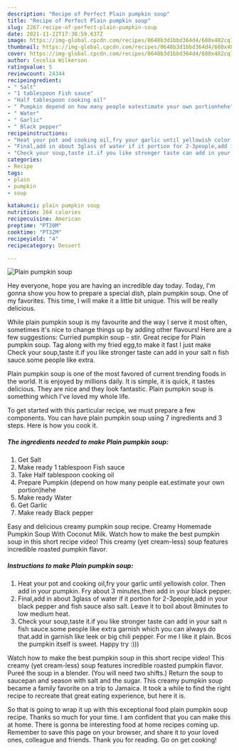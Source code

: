 ```yaml
---
description: "Recipe of Perfect Plain pumpkin soup"
title: "Recipe of Perfect Plain pumpkin soup"
slug: 2267-recipe-of-perfect-plain-pumpkin-soup
date: 2021-11-22T17:38:59.637Z
image: https://img-global.cpcdn.com/recipes/0648b3d1bbd364d4/680x482cq70/plain-pumpkin-soup-recipe-main-photo.jpg
thumbnail: https://img-global.cpcdn.com/recipes/0648b3d1bbd364d4/680x482cq70/plain-pumpkin-soup-recipe-main-photo.jpg
cover: https://img-global.cpcdn.com/recipes/0648b3d1bbd364d4/680x482cq70/plain-pumpkin-soup-recipe-main-photo.jpg
author: Cecelia Wilkerson
ratingvalue: 5
reviewcount: 24344
recipeingredient:
- " Salt"
- "1 tablespoon Fish sauce"
- "Half tablespoon cooking oil"
- " Pumpkin depend on how many people eatestimate your own portionhehe"
- " Water"
- " Garlic"
- " Black pepper"
recipeinstructions:
- "Heat your pot and cooking oil,fry your garlic until yellowish color. Then add in your pumpkin. Fry about 3 minutes,then add in your black pepper."
- "Final,add in about 3glass of water if it portion for 2-3people,add in your black pepper and fish sauce also salt. Leave it to boil about 8minutes to low medium heat."
- "Check your soup,taste it.if you like stronger taste can add in your salt n fish sauce.some people like extra garnish which you can always do that.add in garnish like leek or big chili pepper. For me I like it plain. Bcos the pumpkin itself is sweet. Happy try :)))"
categories:
- Recipe
tags:
- plain
- pumpkin
- soup

katakunci: plain pumpkin soup 
nutrition: 264 calories
recipecuisine: American
preptime: "PT20M"
cooktime: "PT32M"
recipeyield: "4"
recipecategory: Dessert

---
```



![Plain pumpkin soup](https://img-global.cpcdn.com/recipes/0648b3d1bbd364d4/680x482cq70/plain-pumpkin-soup-recipe-main-photo.jpg)

Hey everyone, hope you are having an incredible day today. Today, I'm gonna show you how to prepare a special dish, plain pumpkin soup. One of my favorites. This time, I will make it a little bit unique. This will be really delicious.

While plain pumpkin soup is my favourite and the way I serve it most often, sometimes it's nice to change things up by adding other flavours! Here are a few suggestions: Curried pumpkin soup - stir. Great recipe for Plain pumpkin soup. Tag along with my fried egg,to make it fast I just make Check your soup,taste it.if you like stronger taste can add in your salt n fish sauce.some people like extra.

Plain pumpkin soup is one of the most favored of current trending foods in the world. It is enjoyed by millions daily. It is simple, it is quick, it tastes delicious. They are nice and they look fantastic. Plain pumpkin soup is something which I've loved my whole life.


To get started with this particular recipe, we must prepare a few components. You can have plain pumpkin soup using 7 ingredients and 3 steps. Here is how you cook it.

<!--inarticleads1-->

##### The ingredients needed to make Plain pumpkin soup:

1. Get  Salt
1. Make ready 1 tablespoon Fish sauce
1. Take Half tablespoon cooking oil
1. Prepare  Pumpkin (depend on how many people eat.estimate your own portion)hehe
1. Make ready  Water
1. Get  Garlic
1. Make ready  Black pepper


Easy and delicious creamy pumpkin soup recipe. Creamy Homemade Pumpkin Soup With Coconut Milk. Watch how to make the best pumpkin soup in this short recipe video! This creamy (yet cream-less) soup features incredible roasted pumpkin flavor. 

<!--inarticleads2-->

##### Instructions to make Plain pumpkin soup:

1. Heat your pot and cooking oil,fry your garlic until yellowish color. Then add in your pumpkin. Fry about 3 minutes,then add in your black pepper.
1. Final,add in about 3glass of water if it portion for 2-3people,add in your black pepper and fish sauce also salt. Leave it to boil about 8minutes to low medium heat.
1. Check your soup,taste it.if you like stronger taste can add in your salt n fish sauce.some people like extra garnish which you can always do that.add in garnish like leek or big chili pepper. For me I like it plain. Bcos the pumpkin itself is sweet. Happy try :)))


Watch how to make the best pumpkin soup in this short recipe video! This creamy (yet cream-less) soup features incredible roasted pumpkin flavor. Pureé the soup in a blender. (You will need two shifts.) Return the soup to saucepan and season with salt and the sugar. This creamy pumpkin soup became a family favorite on a trip to Jamaica. It took a while to find the right recipe to recreate that great eating experience, but here it is. 

So that is going to wrap it up with this exceptional food plain pumpkin soup recipe. Thanks so much for your time. I am confident that you can make this at home. There is gonna be interesting food at home recipes coming up. Remember to save this page on your browser, and share it to your loved ones, colleague and friends. Thank you for reading. Go on get cooking!
